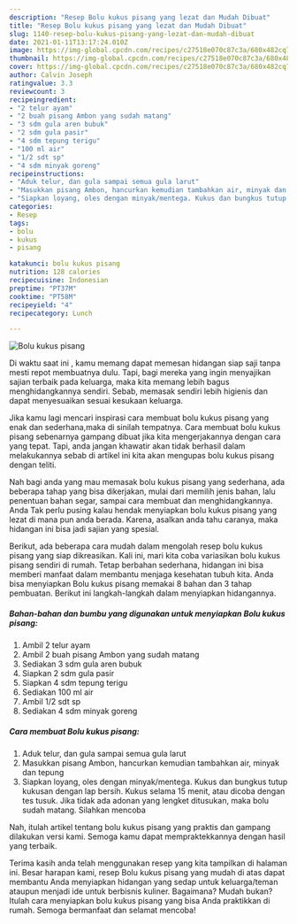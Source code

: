 ```yaml
---
description: "Resep Bolu kukus pisang yang lezat dan Mudah Dibuat"
title: "Resep Bolu kukus pisang yang lezat dan Mudah Dibuat"
slug: 1140-resep-bolu-kukus-pisang-yang-lezat-dan-mudah-dibuat
date: 2021-01-11T13:17:24.010Z
image: https://img-global.cpcdn.com/recipes/c27518e070c87c3a/680x482cq70/bolu-kukus-pisang-foto-resep-utama.jpg
thumbnail: https://img-global.cpcdn.com/recipes/c27518e070c87c3a/680x482cq70/bolu-kukus-pisang-foto-resep-utama.jpg
cover: https://img-global.cpcdn.com/recipes/c27518e070c87c3a/680x482cq70/bolu-kukus-pisang-foto-resep-utama.jpg
author: Calvin Joseph
ratingvalue: 3.3
reviewcount: 3
recipeingredient:
- "2 telur ayam"
- "2 buah pisang Ambon yang sudah matang"
- "3 sdm gula aren bubuk"
- "2 sdm gula pasir"
- "4 sdm tepung terigu"
- "100 ml air"
- "1/2 sdt sp"
- "4 sdm minyak goreng"
recipeinstructions:
- "Aduk telur, dan gula sampai semua gula larut"
- "Masukkan pisang Ambon, hancurkan kemudian tambahkan air, minyak dan tepung"
- "Siapkan loyang, oles dengan minyak/mentega. Kukus dan bungkus tutup kukusan dengan lap bersih. Kukus selama 15 menit, atau dicoba dengan tes tusuk. Jika tidak ada adonan yang lengket ditusukan, maka bolu sudah matang. Silahkan mencoba"
categories:
- Resep
tags:
- bolu
- kukus
- pisang

katakunci: bolu kukus pisang 
nutrition: 128 calories
recipecuisine: Indonesian
preptime: "PT37M"
cooktime: "PT58M"
recipeyield: "4"
recipecategory: Lunch

---
```



![Bolu kukus pisang](https://img-global.cpcdn.com/recipes/c27518e070c87c3a/680x482cq70/bolu-kukus-pisang-foto-resep-utama.jpg)

Di waktu  saat ini , kamu memang dapat memesan hidangan siap saji tanpa mesti repot membuatnya dulu. Tapi, bagi mereka yang ingin menyajikan sajian terbaik pada keluarga, maka kita memang lebih bagus menghidangkannya sendiri. Sebab, memasak sendiri lebih higienis dan dapat menyesuaikan sesuai kesukaan keluarga.

Jika kamu lagi mencari inspirasi cara membuat bolu kukus pisang yang enak dan sederhana,maka di sinilah tempatnya. Cara membuat bolu kukus pisang  sebenarnya gampang dibuat jika kita mengerjakannya dengan cara yang tepat. Tapi, anda jangan khawatir akan tidak berhasil dalam melakukannya 
sebab di artikel ini kita akan mengupas bolu kukus pisang dengan teliti.  



Nah bagi anda yang mau memasak bolu kukus pisang yang sederhana, ada beberapa tahap yang bisa dikerjakan, mulai dari memilih jenis bahan, lalu penentuan bahan segar, sampai cara membuat dan menghidangkannya. Anda Tak perlu pusing kalau hendak menyiapkan bolu kukus pisang yang lezat di mana pun anda berada. Karena, asalkan anda  tahu caranya, maka hidangan ini bisa jadi sajian yang spesial.

Berikut, ada beberapa cara mudah dalam mengolah resep bolu kukus pisang yang siap dikreasikan. Kali ini, mari kita coba variasikan bolu kukus pisang sendiri di rumah. Tetap berbahan sederhana, hidangan ini bisa memberi manfaat dalam membantu menjaga kesehatan tubuh kita. Anda bisa menyiapkan Bolu kukus pisang memakai 8 bahan dan 3 tahap pembuatan. Berikut ini langkah-langkah dalam menyiapkan hidangannya.

<!--inarticleads1-->

##### Bahan-bahan dan bumbu yang digunakan untuk menyiapkan Bolu kukus pisang:

1. Ambil 2 telur ayam
1. Ambil 2 buah pisang Ambon yang sudah matang
1. Sediakan 3 sdm gula aren bubuk
1. Siapkan 2 sdm gula pasir
1. Siapkan 4 sdm tepung terigu
1. Sediakan 100 ml air
1. Ambil 1/2 sdt sp
1. Sediakan 4 sdm minyak goreng




<!--inarticleads2-->

##### Cara membuat Bolu kukus pisang:

1. Aduk telur, dan gula sampai semua gula larut
1. Masukkan pisang Ambon, hancurkan kemudian tambahkan air, minyak dan tepung
1. Siapkan loyang, oles dengan minyak/mentega. Kukus dan bungkus tutup kukusan dengan lap bersih. Kukus selama 15 menit, atau dicoba dengan tes tusuk. Jika tidak ada adonan yang lengket ditusukan, maka bolu sudah matang. Silahkan mencoba




Nah, itulah artikel tentang  bolu kukus pisang  yang praktis dan gampang dilakukan versi kami. Semoga kamu dapat mempraktekkannya dengan hasil yang terbaik. 

Terima kasih anda telah menggunakan resep yang kita tampilkan di halaman ini. Besar harapan kami, resep  Bolu kukus pisang yang mudah di atas dapat membantu Anda menyiapkan hidangan yang sedap untuk keluarga/teman ataupun menjadi ide untuk berbisnis kuliner. Bagaimana? Mudah bukan? Itulah cara menyiapkan bolu kukus pisang yang bisa Anda praktikkan di rumah. Semoga bermanfaat dan selamat mencoba!

